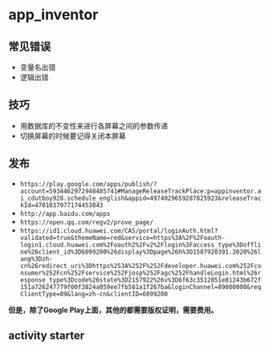 # app_inventor
## 常见错误
* 变量名出错
* 逻辑出错
## 技巧
- 用数据库的不变性来进行各屏幕之间的参数传递
- 切换屏幕的时候要记得关闭本屏幕
## 发布
* `https://play.google.com/apps/publish/?account=5934462972948485741#ManageReleaseTrackPlace:p=appinventor.ai_cdutboy928.schedule_english&appid=4974029659287825923&releaseTrackId=4701037977174453843`
* `http://app.baidu.com/apps`
* `https://open.qq.com/regv2/prove_page/`
* `https://id1.cloud.huawei.com/CAS/portal/loginAuth.html?validated=true&themeName=red&service=https%3A%2F%2Foauth-login1.cloud.huawei.com%2Foauth2%2Fv2%2Flogin%3Faccess_type%3Doffline%26client_id%3D6099200%26display%3Dpage%26h%3D1587920391.2020%26lang%3Dzh-cn%26redirect_uri%3Dhttps%253A%252F%252Fdeveloper.huawei.com%252Fconsumer%252Fcn%252Fservice%252Fjosp%252Fagc%252FhandleLogin.html%26response_type%3Dcode%26state%3D2157922%26v%3D6f63c3512851e81243b672f151a726247779f00f3824a059ee7fb581a1f267ba&loginChannel=89000000&reqClientType=89&lang=zh-cn&clientID=6099200`

**但是，除了Google Play上面，其他的都需要版权证明，需要费用。**

## activity starter

